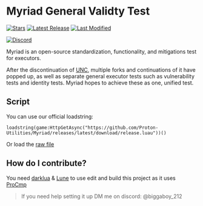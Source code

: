 # Myriad General Validty Test

[stars]: https://github.com/Proton-Utilities/Myriad/stargazers
[lastrel]: https://github.com/Proton-Utilities/Myriad/releases/latest
[lastcom]: https://github.com/Proton-Utilities/Myriad/commits
[disc]: https://discord.gg/nn4NxHU3Pu

[badges/stars]: https://img.shields.io/github/stars/Proton-Utilities/Myriad?label=Stars&logo=GitHub
[badges/lastrel]: https://img.shields.io/github/v/release/Proton-Utilities/Myriad?label=Latest%20Release
[badges/lastcom]: https://img.shields.io/github/last-commit/Proton-Utilities/Myriad?label=Last%20Modifed
[badges/disc]: https://img.shields.io/discord/1371325686278651985?style=for-the-badge&label=Discord

[![Stars][badges/stars]][stars]
[![Latest Release][badges/lastrel]][lastrel]
[![Last Modified][badges/lastcom]][lastcom]

[![Discord][badges/disc]][disc]

Myriad is an open-source standardization, functionality, and mitigations test for executors.

After the discontinuation of [UNC](https://github.com/unified-naming-convention/NamingStandard), multiple forks and continuations of it have popped up, as well as separate general executor tests such as vulnerability tests and identity tests. Myriad hopes to achieve these as one, unified test.

## Script

You can use our official loadstring:

```luau
loadstring(game:HttpGetAsync("https://github.com/Proton-Utilities/Myriad/releases/latest/download/release.luau"))()
```

Or load the [raw file](https://github.com/Proton-Utilities/Myriad/releases/latest/download/release.luau)

## How do I contribute?

You need [darklua](https://github.com/seaofvoices/darklua) & [Lune](https://github.com/lune-org/lune) to use edit and build this project as it uses [ProCmp](https://github.com/Proton-Utilities/procmp)

> If you need help setting it up DM me on discord: @biggaboy_212
